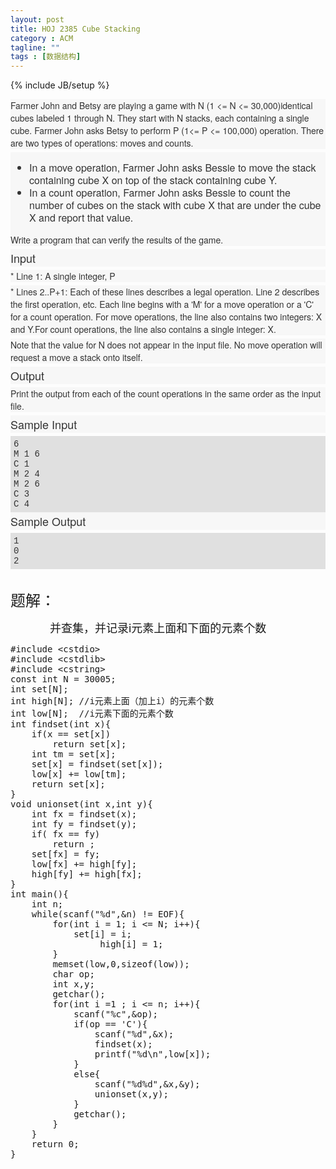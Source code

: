 ```yaml
---
layout: post
title: HOJ 2385 Cube Stacking
category : ACM
tagline: ""
tags : [数据结构]
---
```

{% include JB/setup %}

<p>
</p>
<p style="margin-top:0px; margin-bottom:5px; padding-top:0px; padding-bottom:0px; line-height:20px; font-size:14px; color:rgb(51,51,51); font-family:'Helvetica Neue',Helvetica,Arial,sans-serif; background-color:rgb(247,247,247)">
	Farmer John and Betsy are playing a game with N (1 &lt;= N &lt;= 30,000)identical cubes labeled 1 through N. They start with N stacks, each containing a single cube. Farmer John asks Betsy to perform P (1&lt;= P &lt;= 100,000) operation. There are two types of operations: moves and counts.
</p>
<p style="margin-top:0px; margin-bottom:5px; padding-top:0px; padding-bottom:0px; line-height:20px; font-size:14px; color:rgb(51,51,51); font-family:'Helvetica Neue',Helvetica,Arial,sans-serif; background-color:rgb(247,247,247)">
</p>
<ul style="margin:0px; padding:15px 0px 15px 30px; color:rgb(51,51,51); font-family:'Helvetica Neue',Helvetica,Arial,sans-serif; font-size:16px; line-height:20px; background-color:rgb(247,247,247)">
	<li style="margin:0px; padding:0px">
		In a move operation, Farmer John asks Bessie to move the stack containing cube X on top of the stack containing cube Y.
	</li>
	<li style="margin:0px; padding:0px">
		In a count operation, Farmer John asks Bessie to count the number of cubes on the stack with cube X that are under the cube X and report that value.
	</li>
</ul>
<p style="margin-top:0px; margin-bottom:5px; padding-top:0px; padding-bottom:0px; line-height:20px; font-size:14px; color:rgb(51,51,51); font-family:'Helvetica Neue',Helvetica,Arial,sans-serif; background-color:rgb(247,247,247)">
	Write a program that can verify the results of the game.
</p>
<p style="margin-top:0px; margin-bottom:5px; padding-top:0px; padding-bottom:0px; line-height:20px; font-size:14px; color:rgb(51,51,51); font-family:'Helvetica Neue',Helvetica,Arial,sans-serif; background-color:rgb(247,247,247)">
	<span style="margin:0px; padding:0px; font-size:18px; line-height:28px">Input</span>
</p>
<p style="margin-top:0px; margin-bottom:5px; padding-top:0px; padding-bottom:0px; line-height:20px; font-size:14px; color:rgb(51,51,51); font-family:'Helvetica Neue',Helvetica,Arial,sans-serif; background-color:rgb(247,247,247)">
	* Line 1: A single integer, P
</p>
<p style="margin-top:0px; margin-bottom:5px; padding-top:0px; padding-bottom:0px; line-height:20px; font-size:14px; color:rgb(51,51,51); font-family:'Helvetica Neue',Helvetica,Arial,sans-serif; background-color:rgb(247,247,247)">
	* Lines 2..P+1: Each of these lines describes a legal operation. Line 2 describes the first operation, etc. Each line begins with a 'M' for a move operation or a 'C' for a count operation. For move operations, the line also contains two integers: X and Y.For count operations, the line also contains a single integer: X.
</p>
<p style="margin-top:0px; margin-bottom:5px; padding-top:0px; padding-bottom:0px; line-height:20px; font-size:14px; color:rgb(51,51,51); font-family:'Helvetica Neue',Helvetica,Arial,sans-serif; background-color:rgb(247,247,247)">
	Note that the value for N does not appear in the input file. No move operation will request a move a stack onto itself.
</p>
<p style="margin-top:0px; margin-bottom:5px; padding-top:0px; padding-bottom:0px; line-height:20px; font-size:14px; color:rgb(51,51,51); font-family:'Helvetica Neue',Helvetica,Arial,sans-serif; background-color:rgb(247,247,247)">
	<span style="margin:0px; padding:0px; font-size:18px; line-height:28px">Output</span>
</p>
<p style="margin-top:0px; margin-bottom:5px; padding-top:0px; padding-bottom:0px; line-height:20px; font-size:14px; color:rgb(51,51,51); font-family:'Helvetica Neue',Helvetica,Arial,sans-serif; background-color:rgb(247,247,247)">
	Print the output from each of the count operations in the same order as the input file.
</p>
<p style="margin-top:0px; margin-bottom:5px; padding-top:0px; padding-bottom:0px; line-height:20px; font-size:14px; color:rgb(51,51,51); font-family:'Helvetica Neue',Helvetica,Arial,sans-serif; background-color:rgb(247,247,247)">
	<span style="margin:0px; padding:0px; font-size:18px; line-height:28px">Sample Input</span>
</p>
<p style="margin-top:0px; margin-bottom:5px; padding-top:0px; padding-bottom:0px; line-height:20px; font-size:14px; color:rgb(51,51,51); font-family:'Helvetica Neue',Helvetica,Arial,sans-serif; background-color:rgb(247,247,247)">
</p>
<pre style="margin-top:0px; margin-bottom:0px; padding:5px; background-color:rgb(224,224,224); font-size:14px; line-height:16px; overflow:auto; font-family:Consolas,'Lucida Console','Andale Mono','Bitstream Vera Sans Mono','Courier New',Courier; color:rgb(51,51,51)">6
M 1 6
C 1
M 2 4
M 2 6
C 3
C 4</pre>
<p style="margin-top:0px; margin-bottom:5px; padding-top:0px; padding-bottom:0px; line-height:20px; font-size:14px; color:rgb(51,51,51); font-family:'Helvetica Neue',Helvetica,Arial,sans-serif; background-color:rgb(247,247,247)">
	<span style="margin:0px; padding:0px; font-size:18px; line-height:28px">Sample Output</span>
</p>
<p style="margin-top:0px; margin-bottom:5px; padding-top:0px; padding-bottom:0px; line-height:20px; font-size:14px; color:rgb(51,51,51); font-family:'Helvetica Neue',Helvetica,Arial,sans-serif; background-color:rgb(247,247,247)">
</p>
<pre style="margin-top:0px; margin-bottom:0px; padding:5px; background-color:rgb(224,224,224); font-size:14px; line-height:16px; overflow:auto; font-family:Consolas,'Lucida Console','Andale Mono','Bitstream Vera Sans Mono','Courier New',Courier; color:rgb(51,51,51)">1
0
2</pre>
<br />

<p>
	<span style="font-size:24px">题解：</span>
</p>
<p>
	&nbsp; &nbsp; &nbsp; &nbsp; &nbsp; &nbsp; &nbsp; &nbsp; <span style="font-size:18px">并查集，并记录i元素上面和下面的元素个数</span>
</p>
<p>
</p>
<pre name="code" class="cpp">#include &lt;cstdio&gt;
#include &lt;cstdlib&gt;
#include &lt;cstring&gt;
const int N = 30005;
int set[N];
int high[N]; //i元素上面（加上i）的元素个数 
int low[N];  //i元素下面的元素个数 
int findset(int x){
	if(x == set[x])
		return set[x];
	int tm = set[x];
	set[x] = findset(set[x]);
	low[x] += low[tm];
	return set[x];
}
void unionset(int x,int y){
	int fx = findset(x);
	int fy = findset(y);
	if( fx == fy)
		return ;
	set[fx] = fy;
	low[fx] += high[fy];
	high[fy] += high[fx];
}
int main(){
	int n;
	while(scanf(&quot;%d&quot;,&amp;n) != EOF){
		for(int i = 1; i &lt;= N; i++){
			set[i] = i;
		         high[i] = 1;
		}
		memset(low,0,sizeof(low));
		char op;
		int x,y;
		getchar();
		for(int i =1 ; i &lt;= n; i++){
			scanf(&quot;%c&quot;,&amp;op);
			if(op == 'C'){
				scanf(&quot;%d&quot;,&amp;x);
				findset(x);
				printf(&quot;%d\n&quot;,low[x]);
			}
			else{
				scanf(&quot;%d%d&quot;,&amp;x,&amp;y);
				unionset(x,y);
			}
			getchar();
		}
	}
	return 0;
}




</pre>
<br />
<br />

<p>
</p>
<p>
	<br />
	
</p>